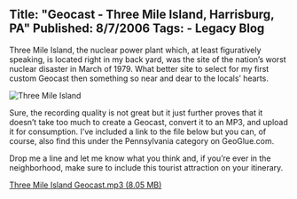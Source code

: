 Title: "Geocast - Three Mile Island, Harrisburg, PA"
Published: 8/7/2006
Tags:
    - Legacy Blog
---
Three Mile Island, the nuclear power plant which, at least figuratively speaking, is located right in my back yard, was the site of the nation’s worst nuclear disaster in March of 1979. What better site to select for my first custom Geocast then something so near and dear to the locals’ hearts.

![Three Mile Island](http://s3.beckshome.com/20060807-Three-Mile-Island.jpg)

Sure, the recording quality is not great but it just further proves that it doesn’t take too much to create a Geocast, convert it to an MP3, and upload it for consumption. I’ve included a link to the file below but you can, of course, also find this under the Pennsylvania category on GeoGlue.com.

Drop me a line and let me know what you think and, if you’re ever in the neighborhood, make sure to include this tourist attraction on your itinerary.

[Three Mile Island Geocast.mp3 (8.05 MB)](http://s3.beckshome.com/20060807-Three-Mile-Island-Geocast.mp3)